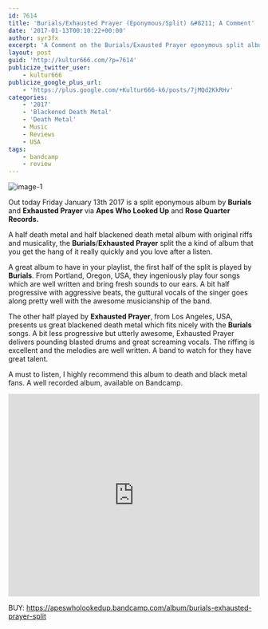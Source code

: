 ```yaml
---
id: 7614
title: 'Burials/Exhausted Prayer (Eponymous/Split) &#8211; A Comment'
date: '2017-01-13T00:10:22+00:00'
author: syr3fx
excerpt: 'A Comment on the Burials/Exausted Prayer eponymous split album (2017).'
layout: post
guid: 'http://kultur666.com/?p=7614'
publicize_twitter_user:
    - kultur666
publicize_google_plus_url:
    - 'https://plus.google.com/+Kultur666-k6/posts/7jMQd2KkRHv'
categories:
    - '2017'
    - 'Blackened Death Metal'
    - 'Death Metal'
    - Music
    - Reviews
    - USA
tags:
    - bandcamp
    - review
---
```


![image-1](http://localhost:8080/wp-content/uploads/2017/01/image-1.png)

Out today Friday January 13th 2017 is a split eponymous album by **Burials** and **Exhausted Prayer** via **Apes Who Looked Up** and **Rose Quarter Records.**

A half death metal and half blackened death metal album with original riffs and musicality, the **Burials**/**Exhausted Prayer** split the a kind of album that you get the hang of it really quickly and you love after a listen.

A great album to have in your playlist, the first half of the split is played by **Burials**. From Portland, Oregon, USA, they ingeniously play four songs which are well written and bring fresh sounds to our ears. A bit half progressive with aggressive beats, the guttural vocals of the singer goes along pretty well with the awesome musicianship of the band.

The other half played by **Exhausted Prayer**, from Los Angeles, USA, presents us great blackened death metal which fits nicely with the **Burials** songs. A bit less progressive but utterly awesome, Exhausted Prayer delivers pounding blasted drums and great screaming vocals. The riffing is excellent and the melodies are well written. A band to watch for they have great talent.

A must to listen, I highly recommend this album to death and black metal fans. A well recorded album, available on Bandcamp.

<iframe style="border: 0; width: 100%; height: 406px;" src="https://bandcamp.com/EmbeddedPlayer/album=40936950/size=large/bgcol=333333/linkcol=e99708/tracklist=false/transparent=true/" seamless></iframe>

BUY: <https://apeswholookedup.bandcamp.com/album/burials-exhausted-prayer-split>